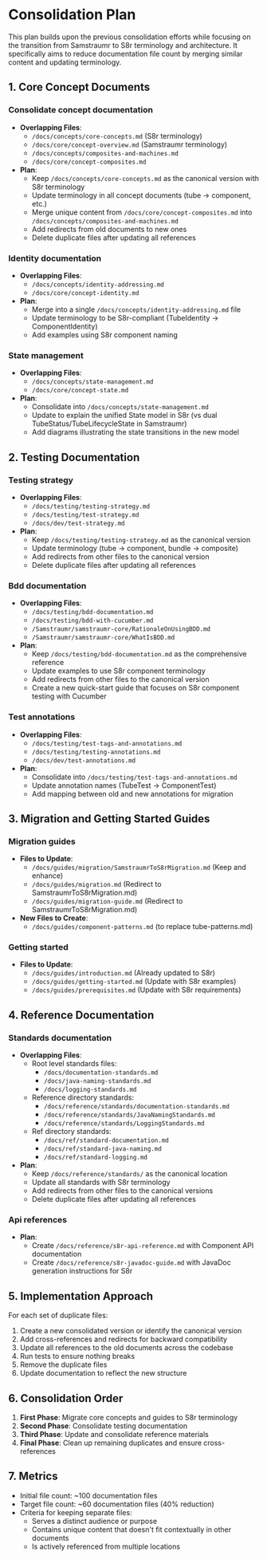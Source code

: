 <!--
Copyright (c) 2025 Eric C. Mumford (@heymumford)

This software was developed with analytical assistance from AI tools 
including Claude 3.7 Sonnet, Claude Code, and Google Gemini Deep Research,
which were used as paid services. All intellectual property rights 
remain exclusively with the copyright holder listed above.

Licensed under the Mozilla Public License 2.0
-->


# Consolidation Plan

This plan builds upon the previous consolidation efforts while focusing on the transition from Samstraumr to S8r terminology and architecture. It specifically aims to reduce documentation file count by merging similar content and updating terminology.

## 1. Core Concept Documents

### Consolidate concept documentation

- **Overlapping Files**:
  - `/docs/concepts/core-concepts.md` (S8r terminology)
  - `/docs/core/concept-overview.md` (Samstraumr terminology)
  - `/docs/concepts/composites-and-machines.md`
  - `/docs/core/concept-composites.md`
- **Plan**:
  - Keep `/docs/concepts/core-concepts.md` as the canonical version with S8r terminology
  - Update terminology in all concept documents (tube → component, etc.)
  - Merge unique content from `/docs/core/concept-composites.md` into `/docs/concepts/composites-and-machines.md`
  - Add redirects from old documents to new ones
  - Delete duplicate files after updating all references

### Identity documentation

- **Overlapping Files**:
  - `/docs/concepts/identity-addressing.md`
  - `/docs/core/concept-identity.md`
- **Plan**:
  - Merge into a single `/docs/concepts/identity-addressing.md` file
  - Update terminology to be S8r-compliant (TubeIdentity → ComponentIdentity)
  - Add examples using S8r component naming

### State management

- **Overlapping Files**:
  - `/docs/concepts/state-management.md`
  - `/docs/core/concept-state.md`
- **Plan**:
  - Consolidate into `/docs/concepts/state-management.md`
  - Update to explain the unified State model in S8r (vs dual TubeStatus/TubeLifecycleState in Samstraumr)
  - Add diagrams illustrating the state transitions in the new model

## 2. Testing Documentation

### Testing strategy

- **Overlapping Files**:
  - `/docs/testing/testing-strategy.md`
  - `/docs/testing/test-strategy.md`
  - `/docs/dev/test-strategy.md`
- **Plan**:
  - Keep `/docs/testing/testing-strategy.md` as the canonical version
  - Update terminology (tube → component, bundle → composite)
  - Add redirects from other files to the canonical version
  - Delete duplicate files after updating all references

### Bdd documentation

- **Overlapping Files**:
  - `/docs/testing/bdd-documentation.md`
  - `/docs/testing/bdd-with-cucumber.md`
  - `/Samstraumr/samstraumr-core/RationaleOnUsingBDD.md`
  - `/Samstraumr/samstraumr-core/WhatIsBDD.md`
- **Plan**:
  - Keep `/docs/testing/bdd-documentation.md` as the comprehensive reference
  - Update examples to use S8r component terminology
  - Add redirects from other files to the canonical version
  - Create a new quick-start guide that focuses on S8r component testing with Cucumber

### Test annotations

- **Overlapping Files**:
  - `/docs/testing/test-tags-and-annotations.md`
  - `/docs/testing/testing-annotations.md`
  - `/docs/dev/test-annotations.md`
- **Plan**:
  - Consolidate into `/docs/testing/test-tags-and-annotations.md`
  - Update annotation names (TubeTest → ComponentTest)
  - Add mapping between old and new annotations for migration

## 3. Migration and Getting Started Guides

### Migration guides

- **Files to Update**:
  - `/docs/guides/migration/SamstraumrToS8rMigration.md` (Keep and enhance)
  - `/docs/guides/migration.md` (Redirect to SamstraumrToS8rMigration.md)
  - `/docs/guides/migration-guide.md` (Redirect to SamstraumrToS8rMigration.md)
- **New Files to Create**:
  - `/docs/guides/component-patterns.md` (to replace tube-patterns.md)

### Getting started

- **Files to Update**:
  - `/docs/guides/introduction.md` (Already updated to S8r)
  - `/docs/guides/getting-started.md` (Update with S8r examples)
  - `/docs/guides/prerequisites.md` (Update with S8r requirements)

## 4. Reference Documentation

### Standards documentation

- **Overlapping Files**:
  - Root level standards files:
    - `/docs/documentation-standards.md`
    - `/docs/java-naming-standards.md`
    - `/docs/logging-standards.md`
  - Reference directory standards:
    - `/docs/reference/standards/documentation-standards.md`
    - `/docs/reference/standards/JavaNamingStandards.md`
    - `/docs/reference/standards/LoggingStandards.md`
  - Ref directory standards:
    - `/docs/ref/standard-documentation.md`
    - `/docs/ref/standard-java-naming.md`
    - `/docs/ref/standard-logging.md`
- **Plan**:
  - Keep `/docs/reference/standards/` as the canonical location
  - Update all standards with S8r terminology
  - Add redirects from other files to the canonical versions
  - Delete duplicate files after updating all references

### Api references

- **Plan**:
  - Create `/docs/reference/s8r-api-reference.md` with Component API documentation
  - Create `/docs/reference/s8r-javadoc-guide.md` with JavaDoc generation instructions for S8r

## 5. Implementation Approach

For each set of duplicate files:

1. Create a new consolidated version or identify the canonical version
2. Add cross-references and redirects for backward compatibility
3. Update all references to the old documents across the codebase
4. Run tests to ensure nothing breaks
5. Remove the duplicate files
6. Update documentation to reflect the new structure

## 6. Consolidation Order

1. **First Phase**: Migrate core concepts and guides to S8r terminology
2. **Second Phase**: Consolidate testing documentation
3. **Third Phase**: Update and consolidate reference materials
4. **Final Phase**: Clean up remaining duplicates and ensure cross-references

## 7. Metrics

- Initial file count: ~100 documentation files
- Target file count: ~60 documentation files (40% reduction)
- Criteria for keeping separate files:
  - Serves a distinct audience or purpose
  - Contains unique content that doesn't fit contextually in other documents
  - Is actively referenced from multiple locations
